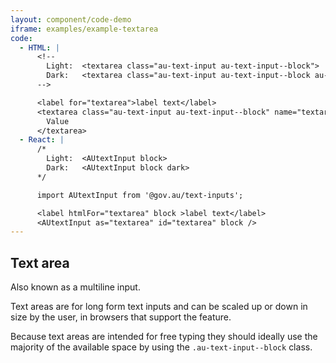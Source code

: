 ```yaml
---
layout: component/code-demo
iframe: examples/example-textarea
code:
  - HTML: |
      <!--
        Light:  <textarea class="au-text-input au-text-input--block">
        Dark:   <textarea class="au-text-input au-text-input--block au-text-input--dark">
      -->

      <label for="textarea">label text</label>
      <textarea class="au-text-input au-text-input--block" name="textarea" id="textarea">
        Value
      </textarea>
  - React: |
      /*
        Light:  <AUtextInput block>
        Dark:   <AUtextInput block dark>
      */

      import AUtextInput from '@gov.au/text-inputs';

      <label htmlFor="textarea" block >label text</label>
      <AUtextInput as="textarea" id="textarea" block />
---
```

## Text area

Also known as a multiline input.

Text areas are for long form text inputs and can be scaled up or down in size by the user, in browsers that support the feature.

Because text areas are intended for free typing they should ideally use the majority of the available space by using the `.au-text-input--block` class.
